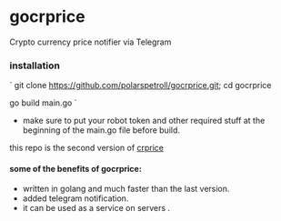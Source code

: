 # gocrprice
Crypto currency price notifier via Telegram

### installation 

`
git clone https://github.com/polarspetroll/gocrprice.git; cd gocrprice

go build main.go
`

- make sure to put your robot token and other required stuff at the beginning of the main.go file before build.

this repo is the second version of [crprice](https://github.com/polarspetroll/crprice)

#### some of the benefits of gocrprice:
- written in golang and much faster than the last version.
- added telegram notification.
- it can be used as a service on servers . 
